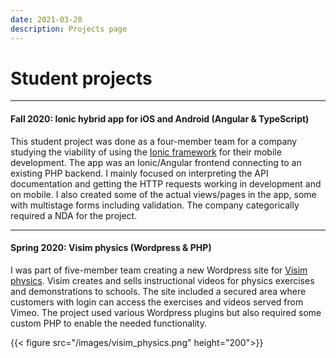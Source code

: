 ```yaml
---
date: 2021-03-20
description: Projects page
---
```


# Student projects

---

#### Fall 2020: Ionic hybrid app for iOS and Android (Angular & TypeScript)

This student project was done as a four-member team for a company studying the viability of using the [Ionic framework](https://ionicframework.com/) for their mobile development. The app was an Ionic/Angular frontend connecting to an existing PHP backend. I mainly focused on interpreting the API documentation and getting the HTTP requests working in development and on mobile. I also created some of the actual views/pages in the app, some with multistage forms including validation. The company categorically required a NDA for the project.

---

#### Spring 2020: Visim physics (Wordpress & PHP)

I was part of five-member team creating a new Wordpress site for [Visim physics](https://visimphysics.com/). Visim creates and sells instructional videos for physics exercises and demonstrations to schools. The site included a secured area where customers with login can access the exercises and videos served from Vimeo. The project used various Wordpress plugins but also required some custom PHP to enable the needed functionality.

{{< figure src="/images/visim_physics.png" height="200">}}
